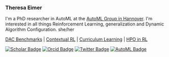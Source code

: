 ### Theresa Eimer

I'm a PhD researcher in AutoML at the [AutoML Group in Hannover](https://www.tnt.uni-hannover.de/staff/eimer/). I'm interested in all things Reinforcement Learning, generalization and Dynamic Algorithm Configuration. 
she/her

[DAC Benchmarks](https://github.com/automl/DACBench) | [Contextual RL](https://github.com/automl/CARL) | [Curriculum Learning](https://github.com/automl/SPaCE) | [HPO in RL](https://github.com/facebookresearch/how-to-autorl)

[![Scholar Badge](https://img.shields.io/badge/-Scholar-4285F4?style=for-the-badge&labelColor=4285F4&logo=google-scholar&logoColor=white&link=https://scholar.google.com/citations?user=nKbDyf0AAAAJ&hl=en)](https://scholar.google.com/citations?user=nKbDyf0AAAAJ&hl=en)
[![Orcid Badge](https://img.shields.io/badge/-orcID-A6CE39?style=for-the-badge&labelColor=A6CE39&logo=orcid&logoColor=white&link=https://orcid.org/0000-0001-5561-5908)](https://orcid.org/0000-0001-5561-5908)
[![Twitter Badge](https://img.shields.io/badge/-Twitter-1DA1F2?style=for-the-badge&labelColor=1DA1F2&logo=twitter&logoColor=white&link=https://twitter.com/The_Eimer)](https://twitter.com/The_Eimer)
[![AutoML Badge](https://img.shields.io/badge/AutoML-Blog-beige?style=for-the-badge&labelColor=beige&link=https://www.automl.org/author/eimer/)](https://www.automl.org/author/eimer/)
<BR>
<!--
**TheEimer/TheEimer** is a ✨ _special_ ✨ repository because its `README.md` (this file) appears on your GitHub profile.

Here are some ideas to get you started:

- 🔭 I’m currently working on ...
- 🌱 I’m currently learning ...
- 👯 I’m looking to collaborate on ...
- 🤔 I’m looking for help with ...
- 💬 Ask me about ...
- 📫 How to reach me: ...
- 😄 Pronouns: ...
- ⚡ Fun fact: ...
-->

